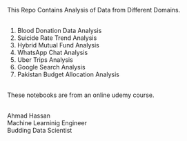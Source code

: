 This Repo Contains Analysis of Data from Different Domains. <br/>
<br/>
1. Blood Donation Data Analysis<br/>
2. Suicide Rate Trend Analysis<br/>
3. Hybrid Mutual Fund Analysis<br/>
4. WhatsApp Chat Analysis<br/>
5. Uber Trips Analysis<br/>
6. Google Search Analysis<br/>
7. Pakistan Budget Allocation Analysis<br/>

<br/>These notebooks are from an online udemy course.<br/>

<br/>
Ahmad Hassan<br/>
Machine Learninig Engineer<br/>
Budding Data Scientist